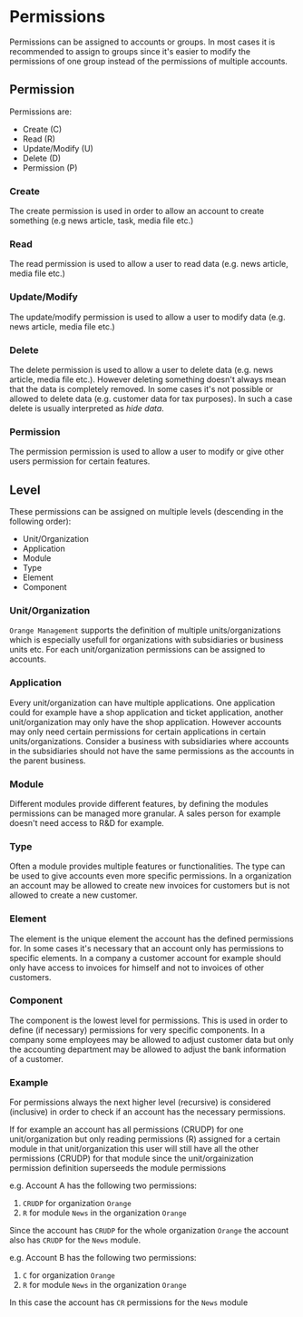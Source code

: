 # Permissions

Permissions can be assigned to accounts or groups. In most cases it is recommended to assign to groups since it's easier to modify the permissions of one group instead of the permissions of multiple accounts. 

## Permission

Permissions are:

* Create (C)
* Read (R)
* Update/Modify (U)
* Delete (D)
* Permission (P)

### Create

The create permission is used in order to allow an account to create something (e.g news article, task, media file etc.)

### Read

The read permission is used to allow a user to read data (e.g. news article, media file etc.)

### Update/Modify

The update/modify permission is used to allow a user to modify data (e.g. news article, media file etc.)

### Delete

The delete permission is used to allow a user to delete data (e.g. news article, media file etc.). However deleting something doesn't always mean that the data is completely removed. In some cases it's not possible or allowed to delete data (e.g. customer data for tax purposes). In such a case delete is usually interpreted as *hide data*.

### Permission

The permission permission is used to allow a user to modify or give other users permission for certain features.

## Level

These permissions can be assigned on multiple levels (descending in the following order):

* Unit/Organization
* Application
* Module
* Type
* Element
* Component

### Unit/Organization

`Orange Management` supports the definition of multiple units/organizations which is especially usefull for organizations with subsidiaries or business units etc. For each unit/organization permissions can be assigned to accounts.

### Application

Every unit/organization can have multiple applications. One application could for example have a shop application and ticket application, another unit/organization may only have the shop application. However accounts may only need certain permissions for certain applications in certain units/organizations. Consider a business with subsidiaries where accounts in the subsidiaries should not have the same permissions as the accounts in the parent business.

### Module

Different modules provide different features, by defining the modules permissions can be managed more granular. A sales person for example doesn't need access to R&D for example.

### Type

Often a module provides multiple features or functionalities. The type can be used to give accounts even more specific permissions. In a organization an account may be allowed to create new invoices for customers but is not allowed to create a new customer. 

### Element

The element is the unique element the account has the defined permissions for. In some cases it's necessary that an account only has permissions to specific elements. In a company a customer account for example should only have access to invoices for himself and not to invoices of other customers.

### Component

The component is the lowest level for permissions. This is used in order to define (if necessary) permissions for very specific components. In a company some employees may be allowed to adjust customer data but only the accounting department may be allowed to adjust the bank information of a customer.

### Example

For permissions always the next higher level (recursive) is considered (inclusive) in order to check if an account has the necessary permissions. 

If for example an account has all permissions (CRUDP) for one unit/organization but only reading permissions (R) assigned for a certain module in that unit/organization this user will still have all the other permissions (CRUDP) for that module since the unit/orgainization permission definition superseeds the module permissions 

e.g. Account A has the following two permissions: 

1. `CRUDP` for organization `Orange`
2. `R` for module `News` in the organization `Orange`

Since the account has `CRUDP` for the whole organization `Orange` the account also has `CRUDP` for the `News` module.

e.g. Account B has the following two permissions:

1. `C` for organization `Orange`
2. `R` for module `News` in the organization `Orange`

In this case the account has `CR` permissions for the `News` module
